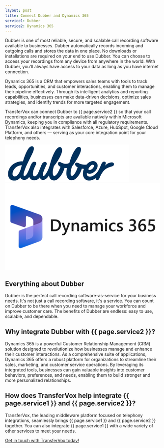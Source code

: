 ```yaml
---
layout: post
title: Connect Dubber and Dynamics 365
service1: Dubber
service2: Dynamics 365
---
```


Dubber is one of most reliable, secure, and scalable call recording software available to businesses. Dubber automatically records incoming and outgoing calls and stores the data in one place. No downloads or installations are required on your end to use Dubber. You can choose to access your recordings from any device from anywhere in the world. With Dubber, you'll always have access to your data as long as you have internet connection.

Dynamics 365 is a CRM that empowers sales teams with tools to track leads, opportunities, and customer interactions, enabling them to manage their pipeline effectively. Through its intelligent analytics and reporting capabilities, businesses can make data-driven decisions, optimize sales strategies, and identify trends for more targeted engagement. 

TransferVox can connect Dubber to {{ page.service2 }} so that your call recordings and/or transcripts are available natively within Microsoft Dynamics, keeping you in compliance with all regulatory requirements. TransferVox also integrates with Salesforce, Azure, HubSpot, Google Cloud Platform, and others — serving as your core integration point for your telephony needs.

<div class="ps-md-4 mb-4 bg-light p-5 shadow-sm rounded text-center">
	<img src="/assets/images/logos/dubber.svg" class="rounded-3 w-25 me-10" />
	<img src="/assets/images/logos/microsoft-dynamics-365.svg" class="rounded-3  w-25" />
</div>

## Everything about Dubber

Dubber is the perfect call recording software-as-service for your business needs. It's not just a call recording software, it's a service. You can count on Dubber to be there when you need to manage your workforce and improve customer care. The benefits of Dubber are endless: easy to use, scalable, and dependable. 

## Why integrate Dubber with {{ page.service2 }}?

Dynamics 365 is a powerful Customer Relationship Management (CRM) solution designed to revolutionize how businesses manage and enhance their customer interactions. As a comprehensive suite of applications, Dynamics 365 offers a robust platform for organizations to streamline their sales, marketing, and customer service operations. By leveraging its integrated tools, businesses can gain valuable insights into customer behaviors, preferences, and needs, enabling them to build stronger and more personalized relationships.

## How does TransferVox help integrate {{ page.service1 }} and {{ page.service2 }}?

TransferVox, the leading middleware platform focused on telephony integrations, seamlessly brings {{ page.service1 }} and {{ page.service2 }} together. You can also integrate {{ page.service1 }} with a wide variety of other services to meet your needs. 


<a href="https://transfervox.com/request-demo/" class="btn btn-outline-dark">Get in touch with TransferVox today!</a>